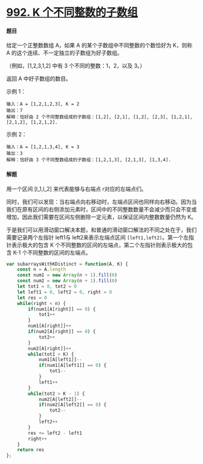 # [992. K 个不同整数的子数组](https://leetcode-cn.com/problems/subarrays-with-k-different-integers/)

#### 题目

给定一个正整数数组 A，如果 A 的某个子数组中不同整数的个数恰好为 K，则称 A 的这个连续、不一定独立的子数组为好子数组。

（例如，[1,2,3,1,2] 中有 3 个不同的整数：1，2，以及 3。）

返回 A 中好子数组的数目。

示例 1：

```
输入：A = [1,2,1,2,3], K = 2
输出：7
解释：恰好由 2 个不同整数组成的子数组：[1,2], [2,1], [1,2], [2,3], [1,2,1], [2,1,2], [1,2,1,2].
```


示例 2：

```
输入：A = [1,2,1,3,4], K = 3
输出：3
解释：恰好由 3 个不同整数组成的子数组：[1,2,1,3], [2,1,3], [1,3,4].
```

#### 解题

用一个区间 [l_1,l_2] 来代表能够与右端点 r对应的左端点们。

同时，我们可以发现：当右端点向右移动时，左端点区间也同样向右移动。因为当我们在原有区间的右侧添加元素时，区间中的不同整数数量不会减少而只会不变或增加，因此我们需要在区间左侧删除一定元素，以保证区间内整数数量仍然为 K。

于是我们可以用滑动窗口解决本题，和普通的滑动窗口解法的不同之处在于，我们需要记录两个左指针 left1与 left2来表示左端点区间 `[left1,left2)`。第一个左指针表示极大的包含 K 个不同整数的区间的左端点，第二个左指针则表示极大的包含 K-1 个不同整数的区间的左端点。

```js
var subarraysWithKDistinct = function(A, K) {
    const n = A.length
    const num1 = new Array(n + 1).fill(0)
    const num2 = new Array(n + 1).fill(0)
    let tot1 = 0, tot2 = 0
    let left1 = 0, left2 = 0, right = 0
    let res = 0
    while(right < n) {
        if(num1[A[right]] == 0) {
            tot1++
        }
        num1[A[right]]++
        if(num2[A[right]] == 0) {
            tot2++
        }
        num2[A[right]]++
        while(tot1 > K) {
            num1[A[left1]]--
            if(num1[A[left1]] == 0) {
                tot1--
            }
            left1++
        }
        while(tot2 > K - 1) {
            num2[A[left2]]--
            if(num2[A[left2]] == 0) {
                tot2--
            }
            left2++
        }
        res += left2 - left1
        right++
    }
    return res
};
```


